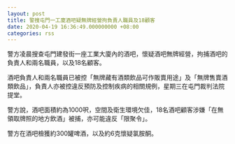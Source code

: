 ```yaml
---
layout: post
title: 警搜屯門一工廈酒吧疑無牌經營拘負責人職員及18顧客
date: 2020-04-19 16:36:49.000000000 +08:00
categories: rss
---
```


警方凌晨搜查屯門建發街一座工業大廈內的酒吧，懷疑酒吧無牌經營，拘捕酒吧的負責人和兩名職員，以及18名顧客。

酒吧負責人和兩名職員已被控「無牌藏有酒類飲品可作販賣用途」及「無牌售賣酒類飲品」，負責人亦被控違反預防及控制疾病的相關規例，星期三在屯門裁判法院提堂。

警方說，酒吧面積約為1000呎，空間及衛生環境欠佳，18名酒吧顧客涉嫌「在無領取牌照的地方飲酒」被捕，亦可能違反「限聚令」。

警方在酒吧檢獲約300罐啤酒，以及約6克懷疑氯胺酮。
